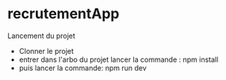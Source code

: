 # recrutementApp
Lancement du projet 
- Clonner le projet
- entrer dans l'arbo du projet lancer la commande :  npm install 
- puis lancer la commande: npm run dev
